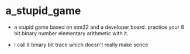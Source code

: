 # a_stupid_game
- a stupid game based on stm32 and a developer board. practice your 8 bit binary number elementary arithmetic with it.

- I call it binary bit trace which doesn't really make sence
